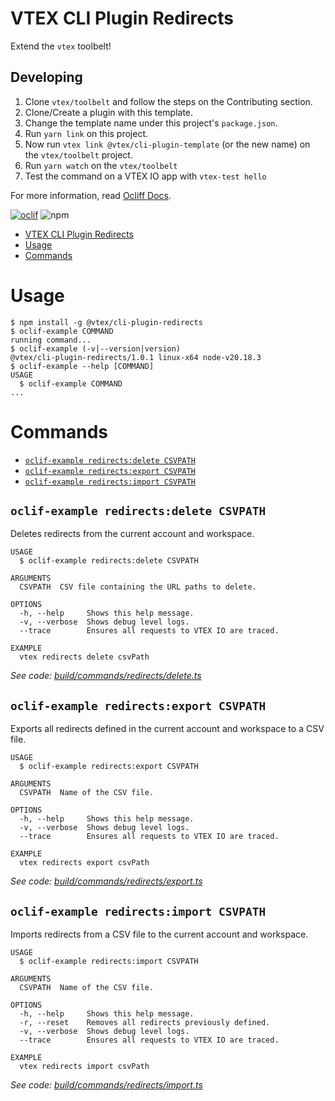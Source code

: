 # VTEX CLI Plugin Redirects

Extend the `vtex` toolbelt!

## Developing

1. Clone `vtex/toolbelt` and follow the steps on the Contributing section.
2. Clone/Create a plugin with this template.
3. Change the template name under this project's `package.json`.
4. Run `yarn link` on this project.
5. Now run `vtex link @vtex/cli-plugin-template` (or the new name) on the `vtex/toolbelt` project.
6. Run `yarn watch` on the `vtex/toolbelt`
7. Test the command on a VTEX IO app with `vtex-test hello`

For more information, read [Ocliff Docs](https://oclif.io/docs/introduction).

[![oclif](https://img.shields.io/badge/cli-oclif-brightgreen.svg)](https://oclif.io)
![npm](https://img.shields.io/npm/v/@vtex/cli-plugin-redirects)

<!-- toc -->
* [VTEX CLI Plugin Redirects](#vtex-cli-plugin-redirects)
* [Usage](#usage)
* [Commands](#commands)
<!-- tocstop -->

# Usage

<!-- usage -->
```sh-session
$ npm install -g @vtex/cli-plugin-redirects
$ oclif-example COMMAND
running command...
$ oclif-example (-v|--version|version)
@vtex/cli-plugin-redirects/1.0.1 linux-x64 node-v20.18.3
$ oclif-example --help [COMMAND]
USAGE
  $ oclif-example COMMAND
...
```
<!-- usagestop -->

# Commands

<!-- commands -->
* [`oclif-example redirects:delete CSVPATH`](#oclif-example-redirectsdelete-csvpath)
* [`oclif-example redirects:export CSVPATH`](#oclif-example-redirectsexport-csvpath)
* [`oclif-example redirects:import CSVPATH`](#oclif-example-redirectsimport-csvpath)

## `oclif-example redirects:delete CSVPATH`

Deletes redirects from the current account and workspace.

```
USAGE
  $ oclif-example redirects:delete CSVPATH

ARGUMENTS
  CSVPATH  CSV file containing the URL paths to delete.

OPTIONS
  -h, --help     Shows this help message.
  -v, --verbose  Shows debug level logs.
  --trace        Ensures all requests to VTEX IO are traced.

EXAMPLE
  vtex redirects delete csvPath
```

_See code: [build/commands/redirects/delete.ts](https://github.com/vtex/cli-plugin-redirects/blob/v1.0.1/build/commands/redirects/delete.ts)_

## `oclif-example redirects:export CSVPATH`

Exports all redirects defined in the current account and workspace to a CSV file.

```
USAGE
  $ oclif-example redirects:export CSVPATH

ARGUMENTS
  CSVPATH  Name of the CSV file.

OPTIONS
  -h, --help     Shows this help message.
  -v, --verbose  Shows debug level logs.
  --trace        Ensures all requests to VTEX IO are traced.

EXAMPLE
  vtex redirects export csvPath
```

_See code: [build/commands/redirects/export.ts](https://github.com/vtex/cli-plugin-redirects/blob/v1.0.1/build/commands/redirects/export.ts)_

## `oclif-example redirects:import CSVPATH`

Imports redirects from a CSV file to the current account and workspace.

```
USAGE
  $ oclif-example redirects:import CSVPATH

ARGUMENTS
  CSVPATH  Name of the CSV file.

OPTIONS
  -h, --help     Shows this help message.
  -r, --reset    Removes all redirects previously defined.
  -v, --verbose  Shows debug level logs.
  --trace        Ensures all requests to VTEX IO are traced.

EXAMPLE
  vtex redirects import csvPath
```

_See code: [build/commands/redirects/import.ts](https://github.com/vtex/cli-plugin-redirects/blob/v1.0.1/build/commands/redirects/import.ts)_
<!-- commandsstop -->
